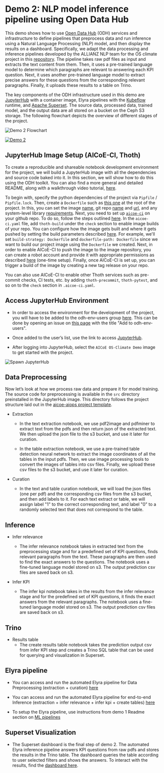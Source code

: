 # Demo 2: NLP model inference pipeline using Open Data Hub

This demo shows how to use [Open Data Hub](https://opendatahub.io/) (ODH) services and infrastructure to define pipelines that preprocess data and run inference using a Natural Language Processing (NLP) model, and then display the results on a dashboard. Specifically, we adapt the data processing and inference pipelines developed by the ALLIANZ NLP team for the OS climate project in this [repository](https://github.com/os-climate/corporate_data_pipeline). The pipeline takes raw pdf files as input and extracts the text content from them. Then, it uses a pre-trained language model to determine which paragraphs are relevant to answering each KPI question. Next, it uses another pre-trained language model to extract precise answers for these questions from the corresponding relevant paragraphs. Finally, it uploads these results to a table on Trino.

The key components of the ODH infrastructure used in this demo are [JupyterHub](https://JupyterHub-odh-JupyterHub.apps.odh-cl1.apps.os-climate.org/) with a container image, Elyra pipelines with the [Kubeflow](http://ml-pipeline-ui-kubeflow.apps.odh-cl1.apps.os-climate.org/) runtime, and [Apache Superset](https://superset-secure-odh-superset.apps.odh-cl1.apps.os-climate.org). The source data, processed data, trained model, and the output data are all stored on a bucket on the Ceph S3 storage. The following flowchart depicts the overview of different stages of the project.

![Demo 2 Flowchart](../../docs/assets/demo2-viz.png)

[![Demo 2](https://img.youtube.com/vi/lGeT615YNlM/0.jpg)](https://youtu.be/lGeT615YNlM)

## JupyterHub Image Setup (AICoE-CI, Thoth)

To create a reproducible and shareable notebook development environment for the project, we will build a JupyterHub image with all the dependencies and source code baked into it. In this section, we will show how to do this using the ODH toolkit. You can also find a more general and detailed README, along with a walkthrough video tutorial, [here](https://www.operate-first.cloud/users/data-science-workflows/docs/create_and_deploy_jh_image.md).

To begin with, specify the python dependencies of the project via `Pipfile` / `Pipfile.lock`. Then, create a `Dockerfile` such as [this one](https://github.com/os-climate/aicoe-osc-demo/blob/master/Dockerfile) at the root of the project. In this, you can set the image [name](https://github.com/os-climate/aicoe-osc-demo/blob/master/Dockerfile#L1), git repo [name](https://github.com/os-climate/aicoe-osc-demo/blob/master/Dockerfile#L16) and [url](https://github.com/os-climate/aicoe-osc-demo/blob/master/Dockerfile#L17), and any system-level library [requirements](https://github.com/os-climate/aicoe-osc-demo/blob/master/Dockerfile#L22). Next, you need to set up [`aicoe-ci`](https://github.com/AICoE/aicoe-ci) on your github repo. To do so, follow the steps outlined [here](https://github.com/AICoE/aicoe-ci/tree/21e866d165071978bb857350196819ba74234e3e#setting-aicoe-ci-on-github-organizationrepository). In the `aicoe-ci.yaml` file, add `thoth-build` under the `check` section to enable image builds of your repo. You can configure how the image gets built and where it gets pushed by setting the build parameters described [here](https://github.com/AICoE/aicoe-ci/tree/21e866d165071978bb857350196819ba74234e3e#configuring-build-requirements). For example, we'll set `build-strategy: Dockerfile` and `dockerfile-path: Dockerfile` since we want to build our project image using the `Dockerfile` we created. Next, in order to enable AICoE-CI to push the image to the image repository, you can create a robot account and provide it with appropriate permissions as described [here](https://www.operate-first.cloud/users/data-science-workflows/docs/create_and_deploy_jh_image.md#setting-up-the-image-repository) (one-time setup). Finally, once AICoE-CI is set up, you can trigger a build of the image by creating a new tag release on your repo.

You can also use AICoE-CI to enable other Thoth services such as pre-commit checks, CI tests, etc. by adding `thoth-precommit`, `thoth-pytest`, and so on to the `check` section in `.aicoe-ci.yaml`.


## Access JupyterHub Environment

* In order to access the environment for the development of the project, you will have to be added to the odh-env-users group [here](https://github.com/orgs/os-climate/teams/odh-env-users). This can be done by opening an issue on [this page](https://github.com/os-climate/aicoe-osc-demo/issues) with the title "Add <USERNAME> to odh-env-users".

* Once added to the user’s list, use the link to access [JupyterHub](https://JupyterHub-odh-JupyterHub.apps.odh-cl1.apps.os-climate.org).

* After logging into JupyterHub, select the `AICoE OS-Climate Demo` image to get started with the project.

![Spawn JupyterHub](../../docs/assets/demo1-spawn-jupyter.png)


## Data Preprocessing

Now let’s look at how we process raw data and prepare it for model training.
The source code for preprocessing is available in the `src` directory preinstalled in the JupyterHub image. This directory follows the project structure laid out in the [aicoe-aiops project template](https://github.com/aicoe-aiops/project-template).

* Extraction

    * In the text extraction notebook, we use pdf2image and pdfminer to extract text from the pdfs and then return json of the extracted text. We then upload the json file to the s3 bucket, and use it later for curation.

    * In the table extraction notebook, we use a pre-trained table detection neural network to extract the image coordinates of all the tables in the input pdfs. Then, we use image processing tools to convert the images of tables into csv files. Finally, we upload these csv files to the s3 bucket, and use it later for curation.

* Curation

    * In the text and table curation notebook, we will load the json files (one per pdf) and the corresponding csv files from the s3 bucket, and then add labels to it. For each text extract or table, we will assign label "1" to the correct corresponding text, and label "0" to a randomly selected text that does not correspond to the table.

## Inference

* Infer relevance
    * The infer relevance notebook takes in extracted text from the preprocessing stage and for a predefined set of KPI questions, finds relevant paragraphs from the text. These paragraphs are then used to find the exact answers to the questions. The notebook uses a fine-tuned language model stored on s3. The output prediction csv files are saved back on s3.

* Infer KPI
    * The infer kpi notebook takes in the results from the infer relevance stage and for the predefined set of KPI questions, it finds the exact answers from the relevant paragraphs. The notebook uses a fine-tuned language model stored on s3. The output prediction csv files are saved back on s3.

## Trino

* Results table
    * The create results table notebook takes the prediction output csv from infer KPI step and creates a Trino SQL table that can be used for querying and visualization in Superset.

## Elyra pipeline

* You can access and run the automated Elyra pipeline for Data Preprocessing (extraction + curation) [here](preprocessing.pipeline)

* You can access and run the automated Elyra pipeline for end-to-end Inference (extraction + infer relevance + infer kpi + create tables) [here](inference.pipeline)

* To setup the Elyra pipeline, use instructions from demo 1 Readme section on [ML pipelines](https://github.com/oindrillac/aicoe-osc-demo/tree/demo1-doc/notebooks/demo1#ml-pipeline)


## Superset Visualization

* The Superset dashboard is the final step of demo 2. The automated Elyra inference pipeline answers KPI questions from raw pdfs and stores the results in the Trino table. The dashboard queries the table according to user selected filters and shows the answers. To interact with the results, find the [dashboard here](https://superset-secure-odh-superset.apps.odh-cl1.apps.os-climate.org/superset/dashboard/15).
